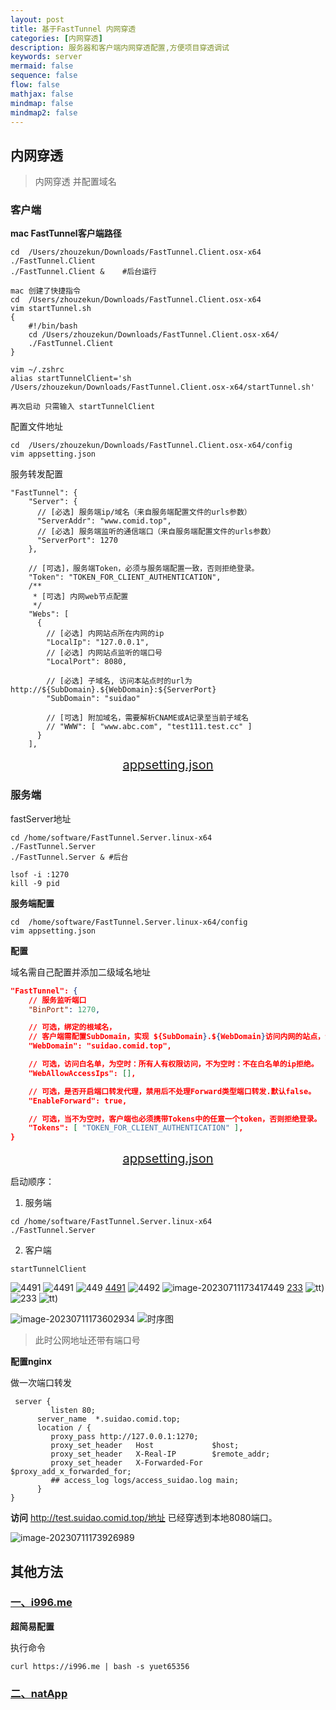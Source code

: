 ```yaml
---
layout: post
title: 基于FastTunnel 内网穿透
categories: [内网穿透]
description: 服务器和客户端内网穿透配置,方便项目穿透调试
keywords: server
mermaid: false
sequence: false
flow: false
mathjax: false
mindmap: false
mindmap2: false
---
```

## 内网穿透

>  内网穿透 并配置域名

### 客户端

**mac FastTunnel客户端路径**

```shell
cd  /Users/zhouzekun/Downloads/FastTunnel.Client.osx-x64
./FastTunnel.Client 
./FastTunnel.Client &    #后台运行

mac 创建了快捷指令 
cd  /Users/zhouzekun/Downloads/FastTunnel.Client.osx-x64
vim startTunnel.sh
{
    #!/bin/bash
    cd /Users/zhouzekun/Downloads/FastTunnel.Client.osx-x64/
    ./FastTunnel.Client
}

vim ~/.zshrc
alias startTunnelClient='sh /Users/zhouzekun/Downloads/FastTunnel.Client.osx-x64/startTunnel.sh'

再次启动 只需输入 startTunnelClient
```

配置文件地址

```shell
cd  /Users/zhouzekun/Downloads/FastTunnel.Client.osx-x64/config
vim appsetting.json

```

服务转发配置

```shell
"FastTunnel": {
    "Server": {
      // [必选] 服务端ip/域名（来自服务端配置文件的urls参数）
      "ServerAddr": "www.comid.top",
      // [必选] 服务端监听的通信端口（来自服务端配置文件的urls参数）
      "ServerPort": 1270
    },

    // [可选]，服务端Token，必须与服务端配置一致，否则拒绝登录。
    "Token": "TOKEN_FOR_CLIENT_AUTHENTICATION",
    /**
     * [可选] 内网web节点配置
     */
    "Webs": [
      {
        // [必选] 内网站点所在内网的ip
        "LocalIp": "127.0.0.1",
        // [必选] 内网站点监听的端口号
        "LocalPort": 8080,

        // [必选] 子域名, 访问本站点时的url为 http://${SubDomain}.${WebDomain}:${ServerPort}
        "SubDomain": "suidao"

        // [可选] 附加域名，需要解析CNAME或A记录至当前子域名
        // "WWW": [ "www.abc.com", "test111.test.cc" ]
      }
    ],
```

<center style="font-size:20px;color:#FFFFF;text-decoration:underline">appsetting.json</center> 

### 服务端

fastServer地址

```shell
cd /home/software/FastTunnel.Server.linux-x64
./FastTunnel.Server
./FastTunnel.Server & #后台

lsof -i :1270
kill -9 pid
```

**服务端配置**

```shell
cd  /home/software/FastTunnel.Server.linux-x64/config
vim appsetting.json
```

**配置**

域名需自己配置并添加二级域名地址

```json
"FastTunnel": {
    // 服务监听端口
    "BinPort": 1270,

    // 可选，绑定的根域名，
    // 客户端需配置SubDomain，实现 ${SubDomain}.${WebDomain}访问内网的站点，注意：需要通过域名访问网站时必选。
    "WebDomain": "suidao.comid.top",

    // 可选，访问白名单，为空时：所有人有权限访问，不为空时：不在白名单的ip拒绝。
    "WebAllowAccessIps": [],

    // 可选，是否开启端口转发代理，禁用后不处理Forward类型端口转发.默认false。
    "EnableForward": true,

    // 可选，当不为空时，客户端也必须携带Tokens中的任意一个token，否则拒绝登录。
    "Tokens": [ "TOKEN_FOR_CLIENT_AUTHENTICATION" ],
}
```

<center style="font-size:20px;color:#FFFFF;text-decoration:underline">appsetting.json</center> 

启动顺序：

1. 服务端

```shell
cd /home/software/FastTunnel.Server.linux-x64
./FastTunnel.Server
```

2. 客户端

```shell
startTunnelClient
```
![4491](http://image.comid.top/image/202305120032141.jpeg)
![4491](http://images.comid.top/image/202305120032141.jpeg)
![449](http://image.comid.top/image/202307111734548.png)
[4491](http://image.comid.top/image/202307111734548.png)
![4492](http://images.comid.top/image/202307111734548.png)
![image-20230711173417449](http://images.comid.top/image/202307111734548.png)
[233](https://www.baidu.com/link?url=A5BWk2g2Fv5Pn8l-ywW6a_lHRE2_gh8tW4CB-bmTzEtcKhERIbC2qkAvE_zgrTfenTBiDrHEOH57oh6lCBK_nTkG_1_ABx_JyAnjr_31rtEOtYQ49niKS96mQiIVFcKGPHnlByxEJ4Ge13Xvy2mNdZqemo5DZJRYckI2m3fXj8jZIb3CI3dXFKgF7otPv_G_9pUYJx9nnLySWG3s5HTtmb_ybZmDO48hw9xqDPDCjaCHNmcrJ_1zJcmi4rtQ-sg5-_GJG0pzji1VLca84-7-IRwSc1DQaC7VqQV2XF-S2agQLCX-EbY9Bf0-_54lfLcZ6pRUVCCuBWSU88SO8bbRGdNh0rbmDIM8tIbflLpbPNKmNxGbmDZlNSUhMC8fQ0mCpIZJ2TOXHlywqSGWc4FeFTpvelZSQoyoEax__VVDZFWAyOCmmzvKpxTPXi5BmjFv0E53NoJkjphWNbmMKsTcuLBDZ3ExwCBaLUzYTGIRRyZgsNlZu2mMYlhzKv4QSeOC2SpaB32v6_NjpzFrABsnC8-huxLA9DIbBm0FI-itoWGWwkQbHrjrbpns9Bb3flq_DjW2O-tK4tE2Wv0tyAtgFEa7rl0UT7sb88BDnd38idjrJd34CVYLX1t_9Tp9ADkh9W-yLZauKJ6DcyeuuKI0pK&wd=&eqid=dd7fc0870004840c0000000564ad383a)
![tt](https://mmbiz.qpic.cn/mmbiz_png/uL371281oDF1pkYdc953Rh1YkibbNWs6W44iaAODv6YdicY0SiaWwE54xAt5uSfzGI2UiagoNMTq0PpHFBsyTBWfNIA/640?wx_fmt=png&wxfrom=5&wx_lazy=1&wx_co=1))
![233](https://www.baidu.com/link?url=A5BWk2g2Fv5Pn8l-ywW6a_lHRE2_gh8tW4CB-bmTzEtcKhERIbC2qkAvE_zgrTfenTBiDrHEOH57oh6lCBK_nTkG_1_ABx_JyAnjr_31rtEOtYQ49niKS96mQiIVFcKGPHnlByxEJ4Ge13Xvy2mNdZqemo5DZJRYckI2m3fXj8jZIb3CI3dXFKgF7otPv_G_9pUYJx9nnLySWG3s5HTtmb_ybZmDO48hw9xqDPDCjaCHNmcrJ_1zJcmi4rtQ-sg5-_GJG0pzji1VLca84-7-IRwSc1DQaC7VqQV2XF-S2agQLCX-EbY9Bf0-_54lfLcZ6pRUVCCuBWSU88SO8bbRGdNh0rbmDIM8tIbflLpbPNKmNxGbmDZlNSUhMC8fQ0mCpIZJ2TOXHlywqSGWc4FeFTpvelZSQoyoEax__VVDZFWAyOCmmzvKpxTPXi5BmjFv0E53NoJkjphWNbmMKsTcuLBDZ3ExwCBaLUzYTGIRRyZgsNlZu2mMYlhzKv4QSeOC2SpaB32v6_NjpzFrABsnC8-huxLA9DIbBm0FI-itoWGWwkQbHrjrbpns9Bb3flq_DjW2O-tK4tE2Wv0tyAtgFEa7rl0UT7sb88BDnd38idjrJd34CVYLX1t_9Tp9ADkh9W-yLZauKJ6DcyeuuKI0pK&wd=&eqid=dd7fc0870004840c0000000564ad383a)
![tt](https://mmbiz.qpic.cn/mmbiz_png/uL371281oDF1pkYdc953Rh1YkibbNWs6W44iaAODv6YdicY0SiaWwE54xAt5uSfzGI2UiagoNMTq0PpHFBsyTBWfNIA/640?wx_fmt=png&wxfrom=5&wx_lazy=1&wx_co=1))

![image-20230711173602934](http://images.comid.top/image/202307111736967.png)
![时序图](https://p1-jj.byteimg.com/tos-cn-i-t2oaga2asx/gold-user-assets/2018/1/3/160b9fd026a57728~tplv-t2oaga2asx-image.image)



> 此时公网地址还带有端口号

**配置nginx**

做一次端口转发

```shell
 server {
         listen 80;
      server_name  *.suidao.comid.top;
      location / {
         proxy_pass http://127.0.0.1:1270;
         proxy_set_header   Host             $host;
         proxy_set_header   X-Real-IP        $remote_addr;
         proxy_set_header   X-Forwarded-For  $proxy_add_x_forwarded_for;
         ## access_log logs/access_suidao.log main;
      }
}
```

**访问** http://test.suidao.comid.top/地址 已经穿透到本地8080端口。

![image-20230711173926989](http://images.comid.top/image/202307111739042.png)
## 其他方法

### [一、i996.me](https://www.i996.me/)

**超简易配置**

执行命令

```shell
curl https://i996.me | bash -s yuet65356
```

###  [二、natApp](https://natapp.cn/)






